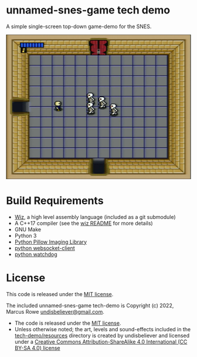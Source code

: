 unnamed-snes-game tech demo
===========================

A simple single-screen top-down game-demo for the SNES.

![unnamed-tech-demo screenshot](screenshot.jpeg)



Build Requirements
==================
 * [Wiz](https://github.com/wiz-lang/wiz), a high level assembly language (included as a git submodule)
 * A C++17 compiler (see the [wiz README](https://github.com/wiz-lang/wiz#building-source) for more details)
 * GNU Make
 * Python 3
 * [Python Pillow Imaging Library](https://pillow.readthedocs.io/en/stable/)
 * [python websocket-client](https://websocket-client.readthedocs.io/en/latest/index.html)
 * [python watchdog](https://python-watchdog.readthedocs.io/en/stable/)



License
=======

This code is released under the [MIT license](LICENSE).

The included unnamed-snes-game tech-demo is Copyright (c) 2022, Marcus Rowe <undisbeliever@gmail.com>.
 * The code is released under the [MIT license](LICENSE).
 * Unless otherwise noted; the art, levels and sound-effects included in the
   [tech-demo/resources](tech-demo/resources/) directory is created by undisbeliever and licensed under a
   [Creative Commons Attribution-ShareAlike 4.0 International (CC BY-SA 4.0) license](https://creativecommons.org/licenses/by-sa/4.0/)


